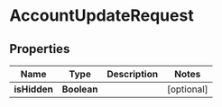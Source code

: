 

# AccountUpdateRequest


## Properties

Name | Type | Description | Notes
------------ | ------------- | ------------- | -------------
**isHidden** | **Boolean** |  |  [optional]



